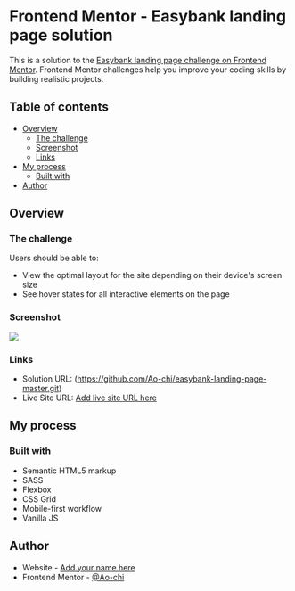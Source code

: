 # Frontend Mentor - Easybank landing page solution

This is a solution to the [Easybank landing page challenge on Frontend Mentor](https://www.frontendmentor.io/challenges/easybank-landing-page-WaUhkoDN). Frontend Mentor challenges help you improve your coding skills by building realistic projects.

## Table of contents

-   [Overview](#overview)
    -   [The challenge](#the-challenge)
    -   [Screenshot](#screenshot)
    -   [Links](#links)
-   [My process](#my-process)
    -   [Built with](#built-with)
-   [Author](#author)

## Overview

### The challenge

Users should be able to:

-   View the optimal layout for the site depending on their device's screen size
-   See hover states for all interactive elements on the page

### Screenshot

![](./screenshot.jpg)

### Links

-   Solution URL: (https://github.com/Ao-chi/easybank-landing-page-master.git)
-   Live Site URL: [Add live site URL here](https://your-live-site-url.com)

## My process

### Built with

-   Semantic HTML5 markup
-   SASS
-   Flexbox
-   CSS Grid
-   Mobile-first workflow
-   Vanilla JS

## Author

-   Website - [Add your name here](https://www.your-site.com)
-   Frontend Mentor - [@Ao-chi](https://www.frontendmentor.io/profile/yourusername)
